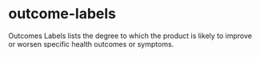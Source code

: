# outcome-labels
Outcomes Labels lists the degree to which the product is likely to improve or worsen specific health outcomes or symptoms.
